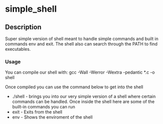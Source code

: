 # simple_shell

## Description
Super simple version of shell meant to handle simple commands and built in commands env and exit. The shell also can search through the PATH to find executables.

### Usage
You can compile our shell with:
gcc -Wall -Werror -Wextra -pedantic *.c -o shell

Once compiled you can use the command below to get into the shell
* ./shell - brings you into our very simple version of a shell where certain commands can be handled. 
Once inside the shell here are some of the built-in commands you can run
* exit - Exits from the shell
* env - Shows the enviroment of the shell